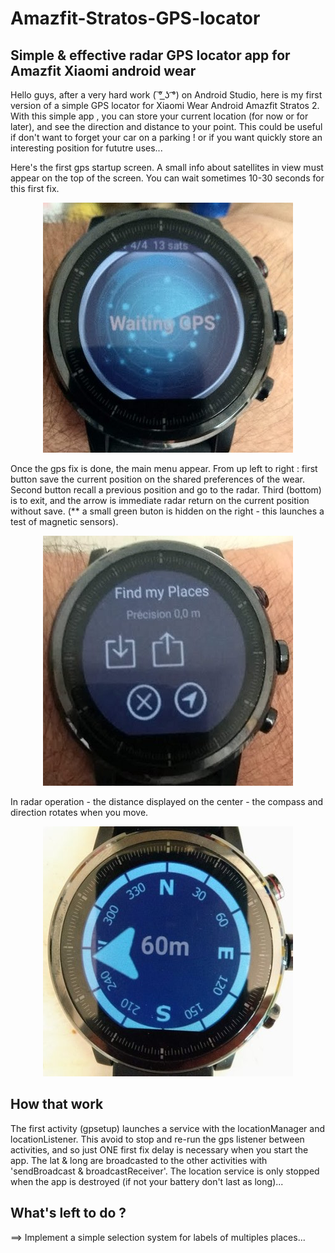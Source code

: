 # Amazfit-Stratos-GPS-locator
Simple &amp; effective radar GPS locator app for Amazfit Xiaomi android wear
------------------------------------------------------------------------------
Hello guys, after a very hard work ( ͠° ͟ʖ ͡°) on Android Studio, here is my first version of a simple GPS locator for Xiaomi Wear Android  Amazfit Stratos 2.
With this simple app , you can store your current location (for now or for later), and see the direction and distance to your point.
This could be useful if don't want to forget your car on a parking ! or if you want quickly store an interesting position for fututre uses...

Here's the first gps startup screen. A small info about satellites in view must appear on the top of the screen.
You can wait sometimes 10-30 seconds for this first fix.

<center><img src="/gpsapp_271818537.jpg" alt="gps startup fix"/></center>

Once the gps fix is done, the main menu appear.
From up left to right : first button save the current position on the shared preferences of the wear.
Second button recall a previous position and go to the radar.
Third (bottom) is to exit, and the arrow is immediate radar return on the current position without save.
(** a small green buton is hidden on the right - this launches a test of magnetic sensors).

<center><img src="/gpsapp_31818537.jpg" alt="gps main menu amazfit"/></center>


In radar operation - the distance displayed on the center - the compass and direction rotates when you move.

<center><img src="/gpsapp_171818537.jpg" alt="gps radar stratos 2"/></center>

How that work
-------------
The first activity (gpsetup) launches a service with the locationManager and locationListener. This avoid to stop and re-run the gps listener between activities, and so just ONE first fix delay is necessary when you start the app.
The lat & long are broadcasted to the other activities with 'sendBroadcast & broadcastReceiver'.
The location service is only stopped when the app is destroyed (if not your battery don't last as long)...

What's left to do ?
------------------
==> Implement a simple selection system for labels of multiples places...
